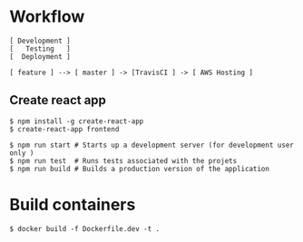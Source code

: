 # Workflow

```
[ Development ]
[   Testing   ]
[  Deployment ]
```

```
[ feature ] --> [ master ] -> [TravisCI ] -> [ AWS Hosting ]
```

## Create react app

    $ npm install -g create-react-app
    $ create-react-app frontend

    $ npm run start # Starts up a development server (for development user only )
    $ npm run test  # Runs tests associated with the projets
    $ npm run build # Builds a production version of the application

# Build containers

    $ docker build -f Dockerfile.dev -t .
